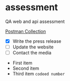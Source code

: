 # assessment
QA web and api assessment

[Postman Collection](https://www.postman.com/busimakunga/workspace/petstore/collection/27404455-26d2d82e-0b52-4fc1-b661-2fb9b1dd012b?action=share&creator=27404455)

- [x] Write the press release
- [ ] Update the website
- [ ] Contact the media

- First item
- Second item
- Third item
```codeed number```
